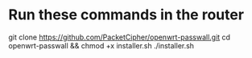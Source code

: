 # Run these commands in the router
git clone https://github.com/PacketCipher/openwrt-passwall.git
cd openwrt-passwall && chmod +x installer.sh
./installer.sh
